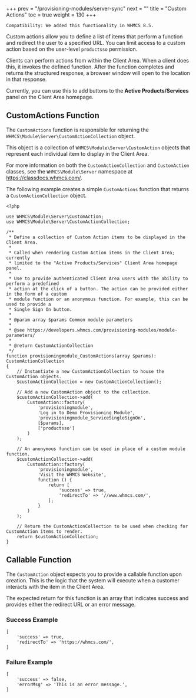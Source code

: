 +++
prev = "/provisioning-modules/server-sync"
next = ""
title = "Custom Actions"
toc = true
weight = 130
+++

`Compatibility: We added this functionality in WHMCS 8.5.`

Custom actions allow you to define a list of items that perform a function and redirect the user to a specified URL. You can limit access to a custom action based on the user-level `productsso` permission.

Clients can perform actions from within the Client Area. When a client does this, it invokes the defined function. After the function completes and returns the structured response, a browser window will open to the location in that response.

Currently, you can use this to add buttons to the **Active Products/Services** panel on the Client Area homepage.

## CustomActions Function

The `CustomActions` function is responsible for returning the `WHMCS\Module\Server\CustomActionCollection` object.

This object is a collection of `WHMCS\Module\Server\CustomAction` objects that represent each individual item to display in the Client Area.

For more information on both the `CustomActionCollection` and `CustomAction` classes, see the `WHMCS\Module\Server` namespace at https://classdocs.whmcs.com/.

The following example creates a simple `CustomActions` function that returns a `CustomActionCollection` object.

```
<?php

use WHMCS\Module\Server\CustomAction;
use WHMCS\Module\Server\CustomActionCollection;

/**
 * Define a collection of Custom Action items to be displayed in the Client Area.
 *
 * Called when rendering Custom Action items in the Client Area; currently
 * limited to the "Active Products/Services" Client Area homepage panel.
 *
 * Use to provide authenticated Client Area users with the ability to perform a predefined
 * action at the click of a button. The action can be provided either in the form of a custom
 * module function or an anonymous function. For example, this can be used to provide a
 * Single Sign On button.
 *
 * @param array $params Common module parameters
 *
 * @see https://developers.whmcs.com/provisioning-modules/module-parameters/
 *
 * @return CustomActionCollection
 */
function provisioningmodule_CustomActions(array $params): CustomActionCollection
{
    // Instantiate a new CustomActionCollection to house the CustomAction objects.
    $customActionCollection = new CustomActionCollection();

    // Add a new CustomAction object to the collection.
    $customActionCollection->add(
        CustomAction::factory(
            'provisioningmodule',
            'Log in to Demo Provisioning Module',
            'provisioningmodule_ServiceSingleSignOn',
            [$params],
            ['productsso']
        )
    );

    // An anonymous function can be used in place of a custom module function.
    $customActionCollection->add(
        CustomAction::factory(
            'provisioningmodule',
            'Visit the WHMCS Website',
            function () {
                return [
                    'success' => true,
                    'redirectTo' => '//www.whmcs.com/',
                ];
            }
        )
    );

    // Return the CustomActionCollection to be used when checking for CustomAction items to render.
    return $customActionCollection;
}
```

## Callable Function

The `CustomAction` object expects you to provide a callable function upon creation. This is the logic that the system will execute when a customer interacts with the item in the Client Area.

The expected return for this function is an array that indicates success and provides either the redirect URL or an error message.

### Success Example
```
[
	'success' => true,
	'redirectTo' => 'https://whmcs.com/',
]
```

### Failure Example
```
[
	'success' => false,
	'errorMsg' => 'This is an error message.',
]
```
